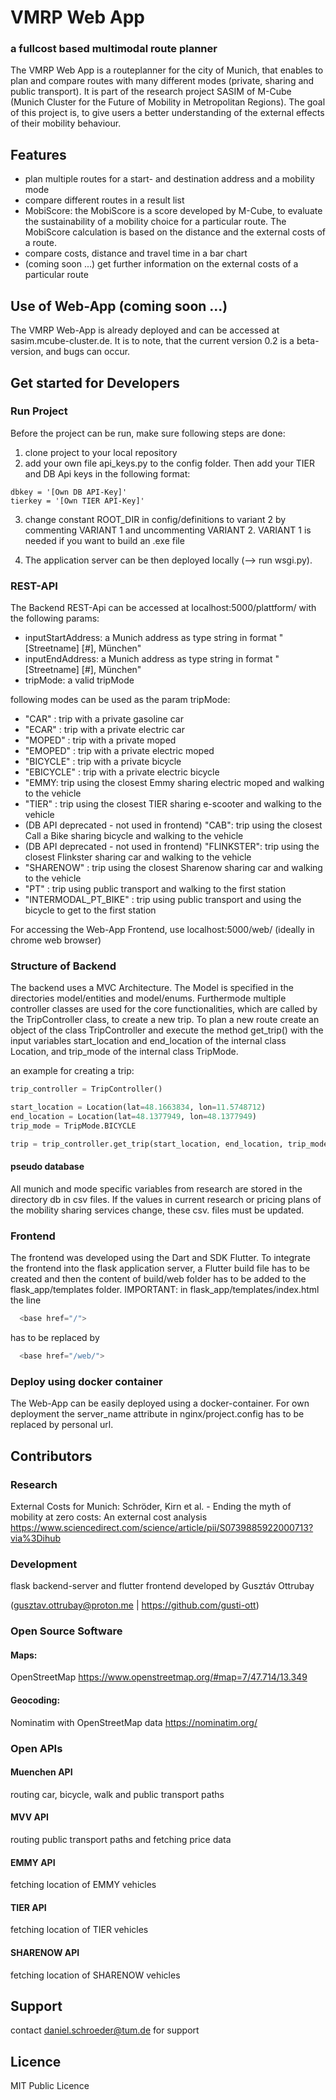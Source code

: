 # VMRP Web App
### a fullcost based multimodal route planner

The VMRP Web App is a routeplanner for the city of Munich, that enables to plan and compare routes with many different modes (private, sharing and public transport). It is part of the research project SASIM of M-Cube (Munich Cluster for the Future of Mobility in Metropolitan Regions). The goal of this project is, to give users a better understanding of the external effects of their mobility behaviour.

## Features
- plan multiple routes for a start- and destination address and a mobility mode
- compare different routes in a result list 
- MobiScore: the MobiScore is a score developed by M-Cube, to evaluate the sustainability of a mobility choice for a particular route. The MobiScore calculation is based on the distance and the external costs of a route.
- compare costs, distance and travel time in a bar chart
- (coming soon ...) get further information on the external costs of a particular route 

## Use of Web-App (coming soon ...)
The VMRP Web-App is already deployed and can be accessed at sasim.mcube-cluster.de. It is to note, that the current version 0.2 is a beta-version, and bugs can occur.

## Get started for Developers

### Run Project
Before the project can be run, make sure following steps are done:
1. clone project to your local repository
2. add your own file api_keys.py to the config folder. Then add your TIER and DB Api keys in the following format:

```
dbkey = '[Own DB API-Key]'
tierkey = '[Own TIER API-Key]'
```

3. change constant ROOT_DIR in config/definitions to variant 2 by commenting VARIANT 1 and uncommenting VARIANT 2. VARIANT 1 is needed if you want to build an .exe file

4. The application server can be then deployed locally (--> run wsgi.py). 

### REST-API
The Backend REST-Api can be accessed at localhost:5000/plattform/ with the following params:
- inputStartAddress:
a Munich address as type string in format "[Streetname] [#], München"
- inputEndAddress: 
a Munich address as type string in format "[Streetname] [#], München"
- tripMode: a valid tripMode 

following modes can be used as the param tripMode:
- "CAR" : trip with a private gasoline car
- "ECAR" : trip with a private electric car
- "MOPED" : trip with a private moped
- "EMOPED" : trip with a private electric moped
- "BICYCLE" : trip with a private bicycle
- "EBICYCLE" : trip with a private electric bicycle
- "EMMY: trip using the closest Emmy sharing electric moped and walking to the vehicle
- "TIER" : trip using the closest TIER sharing e-scooter and walking to the vehicle
- (DB API deprecated - not used in frontend) "CAB": trip using the closest Call a Bike sharing bicycle and walking to the vehicle
- (DB API deprecated - not used in frontend) "FLINKSTER": trip using the closest Flinkster sharing car and walking to the vehicle
- "SHARENOW" : trip using the closest Sharenow sharing car and walking to the vehicle
- "PT" : trip using public transport and walking to the first station
- "INTERMODAL_PT_BIKE" : trip using public transport and using the bicycle to get to the first station

For accessing the Web-App Frontend, use localhost:5000/web/ (ideally in chrome web browser)

### Structure of Backend
The backend uses a MVC Architecture. The Model is specified in the directories model/entities and model/enums. Furthermode multiple controller classes are used for the core functionalities, which are called by the TripController class, to create a new trip. To plan a new route create an object of the class TripController and execute the method get_trip() with the input variables start_location and end_location of the internal class Location, and trip_mode of the internal class TripMode.

an example for creating a trip:
```python
trip_controller = TripController()

start_location = Location(lat=48.1663834, lon=11.5748712)
end_location = Location(lat=48.1377949, lon=48.1377949)
trip_mode = TripMode.BICYCLE

trip = trip_controller.get_trip(start_location, end_location, trip_mode)
```

#### pseudo database

All munich and mode specific variables from research are stored in the directory db in csv files. If the values in
current research or pricing plans of the mobility sharing services change, these csv. files must be updated.

### Frontend
The frontend was developed using the Dart and SDK Flutter. To integrate the frontend into the flask application server, a Flutter build file has to be created and then the content of build/web folder has to be added to the flask_app/templates folder. IMPORTANT: in flask_app/templates/index.html the line 
```python
  <base href="/">
```
has to be replaced by
```python
  <base href="/web/">
```

### Deploy using docker container
The Web-App can be easily deployed using a docker-container. For own deployment the server_name attribute in nginx/project.config has to be replaced by personal url.

## Contributors

### Research
External Costs for Munich:
Schröder, Kirn et al. - Ending the myth of mobility at zero costs: An external cost analysis
https://www.sciencedirect.com/science/article/pii/S0739885922000713?via%3Dihub

### Development
flask backend-server and flutter frontend developed by Gusztáv Ottrubay 

(gusztav.ottrubay@proton.me | https://github.com/gusti-ott)

### Open Source Software
#### Maps: 
OpenStreetMap
https://www.openstreetmap.org/#map=7/47.714/13.349

#### Geocoding: 
Nominatim with OpenStreetMap data
https://nominatim.org/

### Open APIs
#### Muenchen API
routing car, bicycle, walk and public transport paths

#### MVV API
routing public transport paths and fetching price data

#### EMMY API
fetching location of EMMY vehicles

#### TIER API
fetching location of TIER vehicles

#### SHARENOW API
fetching location of SHARENOW vehicles

## Support

contact daniel.schroeder@tum.de for support

## Licence

MIT Public Licence
